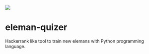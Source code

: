![](https://img-s2.onedio.com/id-5500e919bef2edd70cd54317/rev-0/w-635/listing/f-jpg-webp/s-e90dcc81ddd8931e9c1ab04c1c3f77d37d7316e4.webp) 

# eleman-quizer
Hackerrank like tool to train new elemans with Python programming language.
